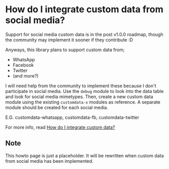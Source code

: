 # How do I integrate custom data from social media?

Support for social media custom data is in the post v1.0.0 roadmap, though the community may 
implement it sooner if they contribute :D 

Anyways, this library plans to support custom data from;

- WhatsApp 
- Facebook
- Twitter
- (and more?)

I will need help from the community to implement these because I don't participate in social media. 
Use the `debug` module to look into the data table and look for social media mimetypes. Then, 
create a new custom data module using the existing `customdata-x` modules as reference. A separate 
module should be created for each social media. 

E.G. customdata-whatsapp, customdata-fb, customdata-twitter

For more info, read [How do I integrate custom data?](/howto/howto-integrate-custom-data.md)

## Note

This howto page is just a placeholder. It will be rewritten when custom data from social media has
been implemented.
